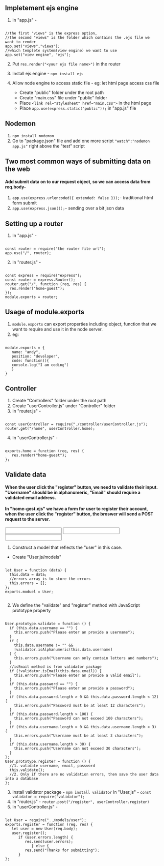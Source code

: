 ## Impletement ejs engine

1. In "app.js" -
<pre><code>
//the first "views" is the express option,
//the second "views" is the folder which contains the .ejs file we want to render
app.set("views","views");
//which templete system(view engine) we want to use
app.set("view engine", "ejs");
</pre></code>

2. Put `res.render("<your ejs file name>")` in the router

3. Install ejs engine - `npm install ejs`

4. Allow node engine to access static file -
   eg: let html page access css file
   - Create "public" folder under the root path
   * Create "main.css" file under "public" folder
   - Place `<link rel="stylesheet" href="main.css">` in the html page
   * Place `app.use(express.static("public"));` in "app.js" file

## Nodemon

1. `npm install nodemon`
2. Go to "package.json" file and add one more script `"watch":"nodemon app.js"` right above the "test" script

## Two most common ways of submitting data on the web

#### Add submit data on to our request object, so we can access data from req.body-

1. `app.use(express.urlencoded({ extended: false }));`- traditional html form submit
2. `app.use(express.json());`- sending over a bit json data

## Setting up a router

1. In "app.js" -
<pre><code>
const router = require("the router file url");
app.use("/", router);
</pre></code>
2. In "router.js" -
<pre><code>
const express = require("express");
const router = express.Router();
router.get("/", function (req, res) {
  res.render("home-guest");
});
module.exports = router;
</pre></code>

## Usage of module.exports

1. `module.exports` can export properties including object, function that we want to require and use it in the node server.
2. eg:
<pre><code>
module.exports = {
   name: "andy",
   position: "developer",
   code: function(){
   console.log("I am coding")
   }
}
</pre></code>

## Controller

1. Create "Controllers" folder under the root path
2. Create "userController.js" under "Controller" folder
3. In "router.js" -
<pre><code>
const userController = require("./controller/userController.js");
router.get("/home", userController.home);
</pre></code>
4. In "userController.js" -
<pre><code>
exports.home = function (req, res) {
   res.render("home-guest");
};
</pre></code>

## Validate data

#### When the user click the "register" button, we need to validate their input. "Username" should be in alphanumeric, "Email" should require a validated email address.

#### In "home-gest.ejs" we have a form for user to register their account, when the user click the "register" button, the broswer will send a POST request to the server.

<form action="/register" method="POST" id="registration-form">
<input type="text" name="username"/>
<input type="text" name="email"/>
<input type="password" name="password"/>
</form>

1. Construct a model that reflects the "user" in this case.

- Create "User.js/models"
<pre><code>
let User = function (data) {
  this.data = data;
  //errors array is to store the errors
  this.errors = [];
};
exports.moduel = User;

</pre></code>

2. We define the "validate" and "register" method with JavaScript prototype property
<pre><code>
User.prototype.validate = function () {
  if (this.data.username == "") {
    this.errors.push("Please enter an provide a username");
  }
  if (
    this.data.username != "" &&
    !validator.isAlphanumeric(this.data.username)
  ) {
    this.errors.push("Username can only contain letters and numbers");
  }
  //isEmail method is from validator package
  if (!validator.isEmail(this.data.email)) {
    this.errors.push("Please enter an provide a valid email");
  }
  if (this.data.password == "") {
    this.errors.push("Please enter an provide a password");
  }
  if (this.data.password.length > 0 && this.data.password.length < 12) {
    this.errors.push("Password must be at least 12 characters");
  }
  if (this.data.password.length > 100) {
    this.errors.push("Password can not exceed 100 characters");
  }
  if (this.data.username.length > 0 && this.data.username.length < 3) {
    this.errors.push("Username must be at least 3 characters");
  }
  if (this.data.username.length > 30) {
    this.errors.push("Username can not exceed 30 characters");
  }
};
User.prototype.register = function () {
  //1. validate username, email, password
  this.validate();
  //2. Only if there are no validation errors, then save the user data into a database
};
</pre></code>
3. Install validator package - `npm install validator`
   In "User.js" - `const validator = require("validator");`
4. In "router.js" - `router.post("/register", userController.register)`
5. In "userController.js" -
<pre><code>
let User = require("../models/user");
exports.register = function (req, res) {
   let user = new User(req.body);
   user.register();
      if (user.errors.length) {
         res.send(user.errors);
            } else {
         res.send("Thanks for submitting");
      }
};
</pre></code>
